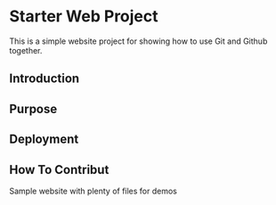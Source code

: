 # Starter Web Project

This is a simple website project for 
showing how to use Git and Github together.

## Introduction

## Purpose

## Deployment

## How To Contribut

Sample website with plenty of files for demos
